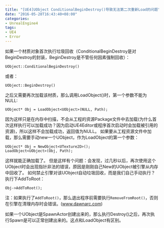 ```yaml
---
title: "[UE4]UObject ConditionalBeginDestroy()导致无法第二次重新Load的问题"
date: "2016-05-28T16:43:40+08:00"
categories:
- UnrealEngine4
tags:
- UE4
- Error
---
```


如果一个材质对象首次执行垃圾回收（ConditionalBeginDestroy是对BeginDestroy的封装，BeginDestroy是不管任何因素强制回收）：

    UObject::ConditionalBeginDestroy()
或者：

    UObject::BeginDestroy()

之后又需要再次加载该材质，那么调用LoadObject<T>()时，第一个参数不能为NULL:

    UObject* Obj = LoadObject<UObject>(NULL, Path);


因为这样只是在内存中扫描，不会从工程的资源Package文件中去加载(为什么首次这样执行可以加载成功？因为启动UE4Editor或程序首次启动时会加载被引用的资源)，所以这样不会加载成功，返回值为NULL。
如果要从工程资源文件中加载，那么需要手动new一个UObject，作为LoadObject的第一个参数：

    UObject* Obj = NewObject<UTexture2D>();
    LoadObject<UObject>(Obj, Path);

这样就能正确加载了。
但是这样有个问题：会发现，过几秒以后，再次使用这个UObject时会出现指针非法的错误，原因是刚刚自己New的UObject被引擎从内存中回收了。
如何禁止引擎对该UObject自动垃圾回收，而是我们自己手动执行？执行下AddToRoot：

    Obj->AddToRoot();

注：如果执行了`AddToRoot()`，那么退出程序前需要执行`RemoveFromRoot()`，否则在引擎在清理内存时会错误。(www.dawnarc.com)

如果一个UObject是SpawnActor创建出来的，那么执行Destroy()之后，再次执行Spawn是可以正常创建出来的。这点和LoadObject有区别。


